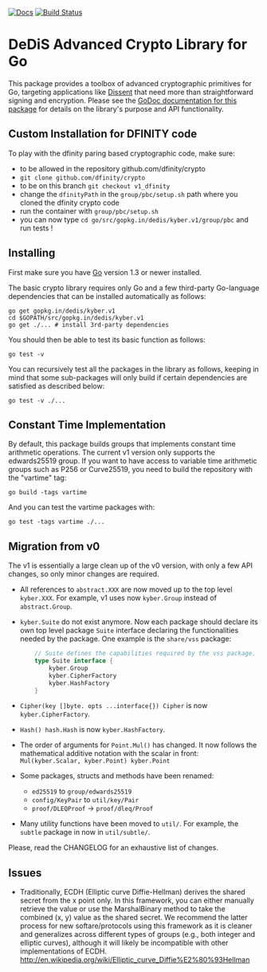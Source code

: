 [![Docs](https://img.shields.io/badge/docs-current-brightgreen.svg)](https://godoc.org/gopkg.in/dedis/kyber.v1)
[![Build Status](https://travis-ci.org/dedis/kyber.svg?branch=v1)](https://travis-ci.org/dedis/kyber)

DeDiS Advanced Crypto Library for Go
====================================

This package provides a toolbox of advanced cryptographic primitives for Go,
targeting applications like [Dissent](http://dedis.cs.yale.edu/dissent/)
that need more than straightforward signing and encryption.
Please see the
[GoDoc documentation for this package](http://godoc.org/gopkg.in/dedis/kyber.v1)
for details on the library's purpose and API functionality.

Custom Installation for DFINITY code
------------------------------------

To play with the dfinity paring based cryptographic code, make sure:
+ to be allowed in the repository github.com/dfinity/crypto
+ `git clone github.com/dfinity/crypto` 
+ to be on this branch `git checkout v1_dfinity`
+ change the `dfinityPath` in the `group/pbc/setup.sh` path where you cloned the
  dfinity crypto code
+ run the container with `group/pbc/setup.sh`
+ you can now type `cd go/src/gopkg.in/dedis/kyber.v1/group/pbc` and run tests !

Installing
----------

First make sure you have [Go](https://golang.org)
version 1.3 or newer installed.

The basic crypto library requires only Go and a few
third-party Go-language dependencies that can be installed automatically
as follows:

	go get gopkg.in/dedis/kyber.v1
	cd $GOPATH/src/gopkg.in/dedis/kyber.v1
	go get ./... # install 3rd-party dependencies

You should then be able to test its basic function as follows:

	go test -v

You can recursively test all the packages in the library as follows,
keeping in mind that some sub-packages will only build
if certain dependencies are satisfied as described below:

	go test -v ./...

Constant Time Implementation
----------------------------

By default, this package builds groups that implements constant time arithmetic
operations. The current v1 version only supports the edwards25519 group.  If you
want to have access to variable time arithmetic groups such as P256 or
Curve25519, you need to build the repository with the "vartime" tag:

    go build -tags vartime

And you can test the vartime packages with:

    go test -tags vartime ./...


Migration from v0
-----------------

The v1 is essentially a large clean up of the v0 version, with only a few API
changes, so only minor changes are required.  

+ All references to `abstract.XXX` are now moved up to the top level
  `kyber.XXX`. For example, v1 uses now `kyber.Group` instead of
  `abstract.Group`.
+ `kyber.Suite` do not exist anymore. Now each package should declare its own
  top level package `Suite` interface declaring the functionalities needed by
  the package. One example is the `share/vss` package:
  ```go
      // Suite defines the capabilities required by the vss package.
      type Suite interface {
          kyber.Group
          kyber.CipherFactory
          kyber.HashFactory
      }
  ```
+ `Cipher(key []byte. opts ...interface{}) Cipher` is now `kyber.CipherFactory`.
+ `Hash() hash.Hash` is now `kyber.HashFactory`.
+ The order of arguments for `Point.Mul()` has changed. It now follows the
  mathematical additive notation with the scalar in front:
  `Mul(kyber.Scalar, kyber.Point) kyber.Point`

+ Some packages, structs and methods have been renamed:
    - `ed25519` to `group/edwards25519`
    - `config/KeyPair` to `util/key/Pair`
    - `proof/DLEQProof` -> `proof/dleq/Proof`

+ Many utility functions have been moved to `util/`. For example, the `subtle`
  package in now in `util/subtle/`.

Please, read the CHANGELOG for an exhaustive list of changes.

Issues
------

- Traditionally, ECDH (Elliptic curve Diffie-Hellman) derives the shared secret
from the x point only. In this framework, you can either manually retrieve the
value or use the MarshalBinary method to take the combined (x, y) value as the
shared secret. We recommend the latter process for new softare/protocols using
this framework as it is cleaner and generalizes across different types of
groups (e.g., both integer and elliptic curves), although it will likely be
incompatible with other implementations of ECDH.
http://en.wikipedia.org/wiki/Elliptic_curve_Diffie%E2%80%93Hellman

